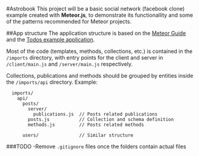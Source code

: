 #Astrobook
This project will be a basic social network (facebook clone) example created with **Meteor.js**, to demonstrate its functionallity and some of the patterns recommended for Meteor projects.

##App structure
The application structure is based on the [Meteor Guide](http://guide.meteor.com/structure.html) and the [Todos example application](https://github.com/meteor/todos).

Most of the code (templates, methods, collections, etc.) is contained in the `/imports` directory, with entry points for the client and server in `/client/main.js` and `/server/main.js` respectively.

Collections, publications and methods should be grouped by entities inside the `/imports/api` directory. Example:
```
  imports/
    api/
      posts/
        server/
          publications.js  // Posts related publications
        posts.js           // Collection and schema definition
        methods.js         // Posts related methods

      users/               // Similar structure
```

###TODO
-Remove `.gitignore` files once the folders contain actual files